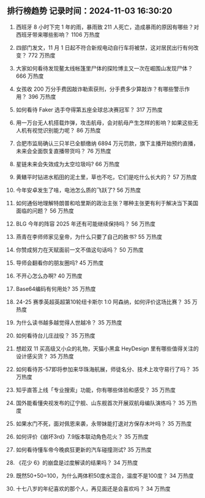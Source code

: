 
## 排行榜趋势 记录时间：2024-11-03 16:30:20
  
  1. 西班牙 8 小时下完 1 年的雨，暴雨致 211 人死亡，造成暴雨的原因有哪些？对西班牙带来哪些影响？ 1106 万热度
    
  2. 四部门发文，11 月 1 日起不符合新规电动自行车将被禁，这对居民出行有何改变？ 772 万热度
    
  3. 大家如何看待发现鳌太线帐篷里尸体的探险博主又一次在崛围山发现尸体？ 666 万热度
    
  4. 女孩收 200 万分手费因敲诈勒索获刑，分手费多少算敲诈？有哪些警示作用？ 396 万热度
    
  5. 如何看待 Faker 选手夺得第五座全球总决赛冠军？ 317 万热度
    
  6. 用一万台无人机搭载炸弹，攻击航母，会对航母产生怎样的影响？如果这些无人机有视觉识别能力呢？ 86 万热度
    
  7. 合肥市监局确认三只羊已全额缴纳 6894 万元罚款，旗下主播开始预约直播，未来会全面恢复直播带货吗？ 76 万热度
    
  8. 星链未来会失效成为太空垃圾吗? 66 万热度
    
  9. 黄鳝平时钻进水稻田的泥土里，草也不吃，它们是吃什么长大的？ 57 万热度
    
  10. 今年安卓发生了啥，电池怎么质的飞跃了? 56 万热度
    
  11. 如何通俗地理解特朗普和哈里斯的政治主张？哪种主张更有利于解决当下美国面临的问题？ 56 万热度
    
  12. BLG 今年的阵容 2025 年还有可能继续保持吗？ 56 万热度
    
  13. 燕青在李师师家见皇帝，为什么只要了自己的赦书? 55 万热度
    
  14. 你赞成努力在天赋面前一文不值这句话吗？ 50 万热度
    
  15. 导师会翻看你的朋友圈吗? 45 万热度
    
  16. 不开心怎么办啊? 40 万热度
    
  17. Base64编码有何用处? 35 万热度
    
  18. 24-25 赛季英超英超第10轮纽卡斯尔 1:0 阿森纳，如何评价这场比赛？ 35 万热度
    
  19. 为什么读书越多越觉得人世越冷？ 35 万热度
    
  20. 如何看待台儿庄战役？ 35 万热度
    
  21. 想趁双 11 买高级又小众的礼物，天猫小黑盒 HeyDesign 里有哪些值得关注的设计感尖货？ 35 万热度
    
  22. 如何看待苏-57即将参加来华珠海航展，师徒名分、技术上攻守易行了吗？ 35 万热度
    
  23. 知乎直答上线「专业搜索」功能，你有哪些体验和感受？ 35 万热度
    
  24. 国外能看懂央视发布的辽宁舰、山东舰首次开展双航母编队演练吗？ 35 万热度
    
  25. 如果水门不死，面对佩恩来袭，永带妹能打退对方保存木叶吗？ 35 万热度
    
  26. 如何评价《崩坏3rd》7.9版本联动角色花火？ 35 万热度
    
  27. 如何看待懂车帝今晚疯狂更新的汽车碰撞测试? 35 万热度
    
  28. 《花少 6》的崩盘是过度解读的结果吗？ 34 万热度
    
  29. 既然50+50=100，为什么两体积50度水混合，温度不是100度？ 34 万热度
    
  30. 十七八岁的年纪喜欢的那个人，再见面还是会喜欢吗？ 34 万热度
    